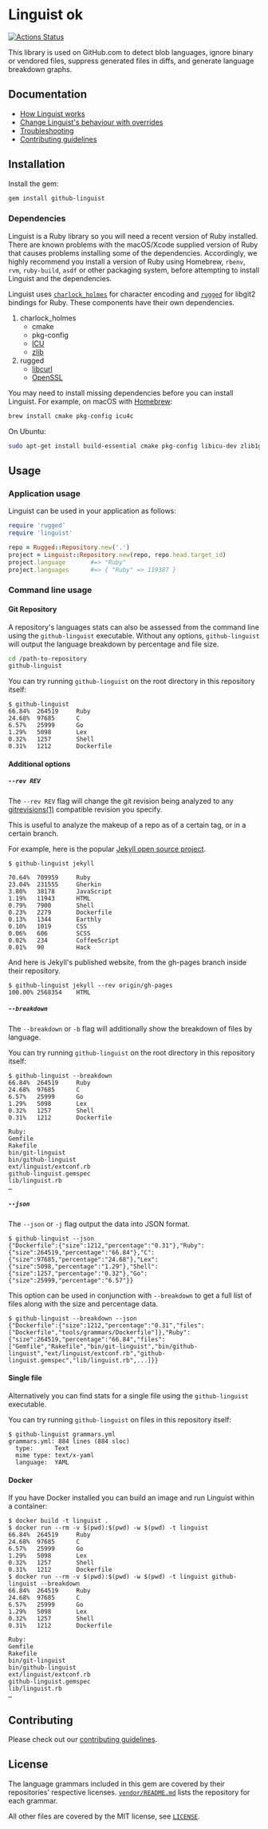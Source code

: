 # Linguist ok

[![Actions Status](https://github.com/github/linguist/workflows/Run%20Tests/badge.svg)](https://github.com/github/linguist/actions)

[issues]: https://github.com/github/linguist/issues
[new-issue]: https://github.com/github/linguist/issues/new

This library is used on GitHub.com to detect blob languages, ignore binary or vendored files, suppress generated files in diffs, and generate language breakdown graphs.

## Documentation

- [How Linguist works](/docs/how-linguist-works.md)
- [Change Linguist's behaviour with overrides](/docs/overrides.md)
- [Troubleshooting](/docs/troubleshooting.md)
- [Contributing guidelines](CONTRIBUTING.md)

## Installation

Install the gem:

```bash
gem install github-linguist
```

### Dependencies

Linguist is a Ruby library so you will need a recent version of Ruby installed.
There are known problems with the macOS/Xcode supplied version of Ruby that causes problems installing some of the dependencies.
Accordingly, we highly recommend you install a version of Ruby using Homebrew, `rbenv`, `rvm`, `ruby-build`, `asdf` or other packaging system, before attempting to install Linguist and the dependencies.

Linguist uses [`charlock_holmes`](https://github.com/brianmario/charlock_holmes) for character encoding and [`rugged`](https://github.com/libgit2/rugged) for libgit2 bindings for Ruby.
These components have their own dependencies.
1. charlock_holmes
    * cmake
    * pkg-config
    * [ICU](http://site.icu-project.org/)
    * [zlib](https://zlib.net/)
2. rugged
    * [libcurl](https://curl.haxx.se/libcurl/)
    * [OpenSSL](https://www.openssl.org)

You may need to install missing dependencies before you can install Linguist.
For example, on macOS with [Homebrew](http://brew.sh/):

```bash
brew install cmake pkg-config icu4c
```

On Ubuntu:

```bash
sudo apt-get install build-essential cmake pkg-config libicu-dev zlib1g-dev libcurl4-openssl-dev libssl-dev ruby-dev
```

## Usage

### Application usage

Linguist can be used in your application as follows:

```ruby
require 'rugged'
require 'linguist'

repo = Rugged::Repository.new('.')
project = Linguist::Repository.new(repo, repo.head.target_id)
project.language       #=> "Ruby"
project.languages      #=> { "Ruby" => 119387 }
```

### Command line usage

#### Git Repository

A repository's languages stats can also be assessed from the command line using the `github-linguist` executable.
Without any options, `github-linguist` will output the language breakdown by percentage and file size.

```bash
cd /path-to-repository
github-linguist
```

You can try running `github-linguist` on the root directory in this repository itself:

```console
$ github-linguist
66.84%  264519     Ruby
24.68%  97685      C
6.57%   25999      Go
1.29%   5098       Lex
0.32%   1257       Shell
0.31%   1212       Dockerfile
```

#### Additional options

##### `--rev REV`
The `--rev REV` flag will change the git revision being analyzed to any [gitrevisions(1)](https://git-scm.com/docs/gitrevisions#_specifying_revisions) compatible revision you specify.

This is useful to analyze the makeup of a repo as of a certain tag, or in a certain branch.

For example, here is the popular [Jekyll open source project](https://github.com/jekyll/jekyll).

```console
$ github-linguist jekyll

70.64%  709959     Ruby
23.04%  231555     Gherkin
3.80%   38178      JavaScript
1.19%   11943      HTML
0.79%   7900       Shell
0.23%   2279       Dockerfile
0.13%   1344       Earthly
0.10%   1019       CSS
0.06%   606        SCSS
0.02%   234        CoffeeScript
0.01%   90         Hack
```

And here is Jekyll's published website, from the gh-pages branch inside their repository.
```console
$ github-linguist jekyll --rev origin/gh-pages
100.00% 2568354    HTML
```

##### `--breakdown`
The `--breakdown` or `-b` flag will additionally show the breakdown of files by language.

You can try running `github-linguist` on the root directory in this repository itself:

```console
$ github-linguist --breakdown
66.84%  264519     Ruby
24.68%  97685      C
6.57%   25999      Go
1.29%   5098       Lex
0.32%   1257       Shell
0.31%   1212       Dockerfile

Ruby:
Gemfile
Rakefile
bin/git-linguist
bin/github-linguist
ext/linguist/extconf.rb
github-linguist.gemspec
lib/linguist.rb
…
```

##### `--json`
The `--json` or `-j` flag output the data into JSON format.

```console
$ github-linguist --json
{"Dockerfile":{"size":1212,"percentage":"0.31"},"Ruby":{"size":264519,"percentage":"66.84"},"C":{"size":97685,"percentage":"24.68"},"Lex":{"size":5098,"percentage":"1.29"},"Shell":{"size":1257,"percentage":"0.32"},"Go":{"size":25999,"percentage":"6.57"}}
```

This option can be used in conjunction with `--breakdown` to get a full list of files along with the size and percentage data.
```console
$ github-linguist --breakdown --json
{"Dockerfile":{"size":1212,"percentage":"0.31","files":["Dockerfile","tools/grammars/Dockerfile"]},"Ruby":{"size":264519,"percentage":"66.84","files":["Gemfile","Rakefile","bin/git-linguist","bin/github-linguist","ext/linguist/extconf.rb","github-linguist.gemspec","lib/linguist.rb",...]}}

```

#### Single file

Alternatively you can find stats for a single file using the `github-linguist` executable.

You can try running `github-linguist` on files in this repository itself:

```console
$ github-linguist grammars.yml
grammars.yml: 884 lines (884 sloc)
  type:      Text
  mime type: text/x-yaml
  language:  YAML
```

#### Docker

If you have Docker installed you can build an image and run Linguist within a container:

```console
$ docker build -t linguist .
$ docker run --rm -v $(pwd):$(pwd) -w $(pwd) -t linguist
66.84%  264519     Ruby
24.68%  97685      C
6.57%   25999      Go
1.29%   5098       Lex
0.32%   1257       Shell
0.31%   1212       Dockerfile
$ docker run --rm -v $(pwd):$(pwd) -w $(pwd) -t linguist github-linguist --breakdown
66.84%  264519     Ruby
24.68%  97685      C
6.57%   25999      Go
1.29%   5098       Lex
0.32%   1257       Shell
0.31%   1212       Dockerfile

Ruby:
Gemfile
Rakefile
bin/git-linguist
bin/github-linguist
ext/linguist/extconf.rb
github-linguist.gemspec
lib/linguist.rb
…
```

## Contributing

Please check out our [contributing guidelines](CONTRIBUTING.md).


## License

The language grammars included in this gem are covered by their repositories' respective licenses.
[`vendor/README.md`](/vendor/README.md) lists the repository for each grammar.

All other files are covered by the MIT license, see [`LICENSE`](./LICENSE).
